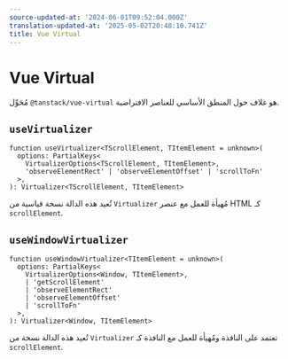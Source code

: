 ```yaml
---
source-updated-at: '2024-06-01T09:52:04.000Z'
translation-updated-at: '2025-05-02T20:48:10.741Z'
title: Vue Virtual
---
```

# Vue Virtual

مُحَوِّل `@tanstack/vue-virtual` هو غلاف حول المنطق الأساسي للعناصر الافتراضية.

## `useVirtualizer`

```tsx
function useVirtualizer<TScrollElement, TItemElement = unknown>(
  options: PartialKeys<
    VirtualizerOptions<TScrollElement, TItemElement>,
    'observeElementRect' | 'observeElementOffset' | 'scrollToFn'
  >,
): Virtualizer<TScrollElement, TItemElement>
```

تُعيد هذه الدالة نسخة قياسية من `Virtualizer` مُهيأة للعمل مع عنصر HTML كـ `scrollElement`.

## `useWindowVirtualizer`

```tsx
function useWindowVirtualizer<TItemElement = unknown>(
  options: PartialKeys<
    VirtualizerOptions<Window, TItemElement>,
    | 'getScrollElement'
    | 'observeElementRect'
    | 'observeElementOffset'
    | 'scrollToFn'
  >,
): Virtualizer<Window, TItemElement>
```

تُعيد هذه الدالة نسخة من `Virtualizer` تعتمد على النافذة ومُهيأة للعمل مع النافذة كـ `scrollElement`.
